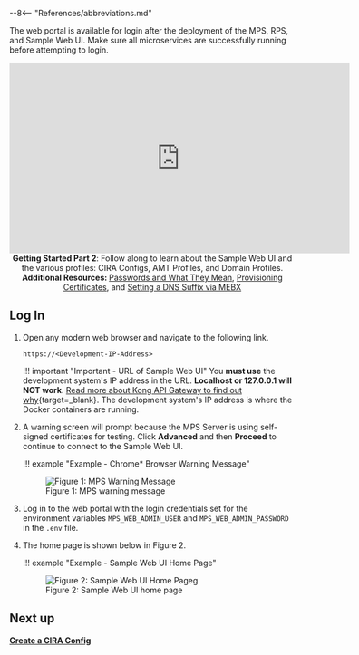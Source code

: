 --8<-- "References/abbreviations.md"

The web portal is available for login after the deployment of the MPS, RPS, and Sample Web UI. Make sure all microservices are successfully running before attempting to login.


<div style="text-align:center;">
  <iframe width="600" height="337" src="https://www.youtube.com/embed/RYzrHHpMIas" title="YouTube video player" frameborder="0" allow="accelerometer; autoplay; clipboard-write; encrypted-media; gyroscope; picture-in-picture" allowfullscreen></iframe>
  <figcaption><b>Getting Started Part 2</b>: Follow along to learn about the Sample Web UI and the various profiles: CIRA Configs, AMT Profiles, and Domain Profiles. <b>Additional Resources: </b><a href="../../Reference/architectureOverview#passwords">Passwords and What They Mean</a>, <a href="../../Reference/Certificates/remoteProvisioning">Provisioning Certificates</a>, and <a href="../../Reference/MEBX/dnsSuffix">Setting a DNS Suffix via MEBX</a></figcaption>
</div>

## Log In

1. Open any modern web browser and navigate to the following link.

    ```
    https://<Development-IP-Address>
    ```

    !!! important "Important - URL of Sample Web UI"
        You **must use** the development system's IP address in the URL. **Localhost or 127.0.0.1 will NOT work**. [Read more about Kong API Gateway to find out why](https://konghq.com/kong/){target=_blank}. The development system's IP address is where the Docker containers are running.


2.  A warning screen will prompt because the MPS Server is using self-signed certificates for testing. Click **Advanced** and then **Proceed** to continue to connect to the Sample Web UI.

    !!! example "Example - Chrome* Browser Warning Message"
        <figure class="figure-image">
        <img src="..\..\..\assets\images\selfSignedConnect.png" alt="Figure 1: MPS Warning Message">
        <figcaption>Figure 1: MPS warning message</figcaption>
        </figure>


3. Log in to the web portal with the login credentials set for the environment variables `MPS_WEB_ADMIN_USER` and `MPS_WEB_ADMIN_PASSWORD` in the `.env` file.


4. The home page is shown below in Figure 2.

    !!! example "Example - Sample Web UI Home Page"
        <figure class="figure-image">
        <img src="..\..\..\assets\images\WebUI_Home.png" alt="Figure 2: Sample Web UI Home Pageg">
        <figcaption>Figure 2: Sample Web UI home page</figcaption>
        </figure>
    

## Next up
**[Create a CIRA Config](createCIRAConfig.md)**
